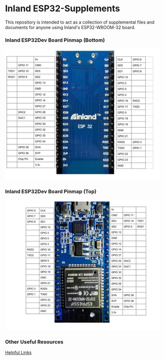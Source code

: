 # Inland ESP32-Supplements
This repository is intended to act as a collection of supplemental files and documents for anyone using Inland's ESP32-WROOM-32 board.

### Inland ESP32Dev Board Pinmap (Bottom)
![Pin Functions](docs/Inland_ESP32_Bottom.jpg)

### Inland ESP32Dev Board Pinmap (Top)
![Pin Functions](docs/Inland_ESP32_Top.jpg)

### Other Useful Resources
[Helpful Links](https://github.com/espressif/arduino-esp32)
